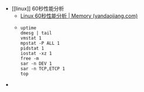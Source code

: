 - [[linux]] 60秒性能分析
	- [Linux 60秒性能分析 | Memory (yandaojiang.com)](https://blog.yandaojiang.com/posts/tech/linux/linux_performance_analysis_in_60s/)
	- ```
	  uptime
	  dmesg | tail
	  vmstat 1
	  mpstat -P ALL 1
	  pidstat 1
	  iostat -xz 1
	  free -m
	  sar -n DEV 1
	  sar -n TCP,ETCP 1
	  top
	  ```
-